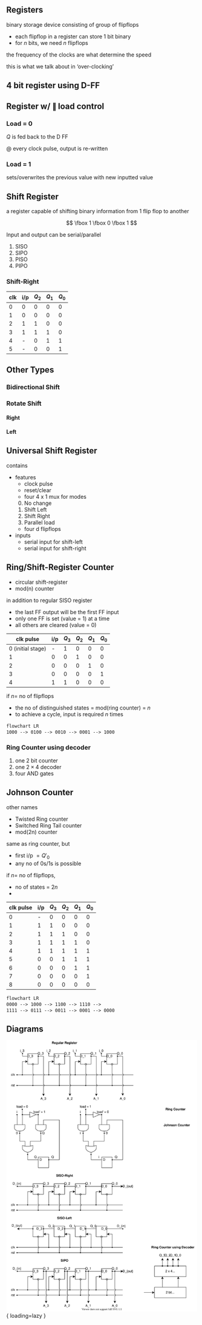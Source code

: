 ## Registers

binary storage device consisting of group of flipflops

- each flipflop in a register can store 1 bit binary
- for $n$ bits, we need $n$ flipflops

the frequency of the clocks are what determine the speed

this is what we talk about in ‘over-clocking’

## 4 bit register using D-FF

## Register w/ $\parallel$ load control

### Load = 0

$Q$ is fed back to the D FF

@ every clock pulse, output is re-written

### Load = 1

sets/overwrites the previous value with new inputted value

## Shift Register

a register capable of shifting binary information from 1 flip flop to another

$$
\fbox 1
\fbox 0
\fbox 1
$$

Input and output can be serial/parallel

1. SISO
2. SIPO
3. PISO
4. PIPO

### Shift-Right

| clk | i/p | $Q_2$ | $Q_1$ | $Q_0$ |
| --- | --- | ----- | ----- | ----- |
| 0   | 0   | 0     | 0     | 0     |
| 1   | 0   | 0     | 0     | 0     |
| 2   | 1   | 1     | 0     | 0     |
| 3   | 1   | 1     | 1     | 0     |
| 4   | -   | 0     | 1     | 1     |
| 5   | -   | 0     | 0     | 1     |

## Other Types

### Bidirectional Shift

### Rotate Shift

#### Right

#### Left

## Universal Shift Register

contains

- features
    - clock pulse
    - reset/clear
    - four 4 x 1 mux for modes
    0. No change
    1. Shift Left
    2. Shift Right
    3. Parallel load
    - four d flipflops
- inputs
    - serial input for shift-left
    - serial input for shift-right

## Ring/Shift-Register Counter

- circular shift-register
- mod(n) counter

in addition to regular SISO register 

- the last FF output will be the first FF input
- only one FF is set (value = 1) at a time
- all others are cleared (value = 0)

| clk pulse         | i/p | $Q_3$ | $Q_2$ | $Q_1$ | $Q_0$ |
| ----------------- | --- | ----- | ----- | ----- | ----- |
| 0 (initial stage) | -   | 1     | 0     | 0     | 0     |
| 1                 | 0   | 0     | 1     | 0     | 0     |
| 2                 | 0   | 0     | 0     | 1     | 0     |
| 3                 | 0   | 0     | 0     | 0     | 1     |
| 4                 | 1   | 1     | 0     | 0     | 0     |

if $n =$ no of flipflops

- the no of distinguished states = mod(ring counter) = $n$
- to achieve a cycle, input is required $n$ times

```mermaid
flowchart LR
1000 --> 0100 --> 0010 --> 0001 --> 1000
```

### Ring Counter using decoder

1. one 2 bit counter
2. one $2 \times 4$ decoder
3. four AND gates

## Johnson Counter

other names

- Twisted Ring counter
- Switched Ring Tail counter
- mod(2n) counter

same as ring counter, but

- first i/p $= Q'_0$
- any no of 0s/1s is possible

if $n =$ no of flipflops,

- no of states = $2n$
- 

| clk pulse | i/p | $Q_3$ | $Q_2$ | $Q_1$ | $Q_0$ |
| --------- | --- | ----- | ----- | ----- | ----- |
| 0         | -   | 0     | 0     | 0     | 0     |
| 1         | 1   | 1     | 0     | 0     | 0     |
| 2         | 1   | 1     | 1     | 0     | 0     |
| 3         | 1   | 1     | 1     | 1     | 0     |
| 4         | 1   | 1     | 1     | 1     | 1     |
| 5         | 0   | 0     | 1     | 1     | 1     |
| 6         | 0   | 0     | 0     | 1     | 1     |
| 7         | 0   | 0     | 0     | 0     | 1     |
| 8         | 0   | 0     | 0     | 0     | 0     |

```mermaid
flowchart LR
0000 --> 1000 --> 1100 --> 1110 -->
1111 --> 0111 --> 0011 --> 0001 --> 0000
```

## Diagrams

![](img/registers.svg){ loading=lazy }

